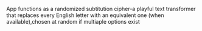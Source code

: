 App functions as a randomized subtitution cipher-a playful text transformer that replaces every English letter with an equivalent one (when available),chosen at random if multiaple options exist
